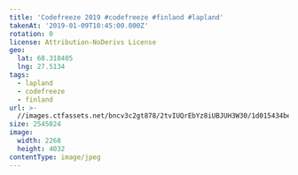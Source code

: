 ```yaml
---
title: 'Codefreeze 2019 #codefreeze #finland #lapland'
takenAt: '2019-01-09T10:45:00.000Z'
rotation: 0
license: Attribution-NoDerivs License
geo:
  lat: 68.318405
  lng: 27.5134
tags:
  - lapland
  - codefreeze
  - finland
url: >-
  //images.ctfassets.net/bncv3c2gt878/2tvIUQrEbYz8iUBJUH3W30/1d015434be8d21547dec6a0f9738f407/codefreeze-2019-codefreeze-finland-lapland_45822739255_o
size: 2545024
image:
  width: 2268
  height: 4032
contentType: image/jpeg
---
```


